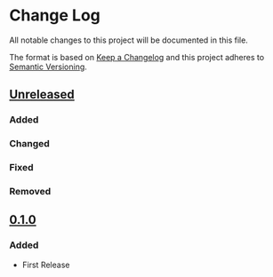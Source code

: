 # Change Log
All notable changes to this project will be documented in this file.

The format is based on [Keep a Changelog](http://keepachangelog.com/)
and this project adheres to [Semantic Versioning](http://semver.org/).

## [Unreleased]
### Added

### Changed

### Fixed

### Removed

## [0.1.0]
### Added
- First Release

[Unreleased]: https://github.com/bryanwweber/thermostate/compare/v0.1.0...master
[0.1.0]: https://github.com/bryanwweber/thermostate/compare/491975d84317abdaf289c01be02567ab33bbc390...v0.1.0
